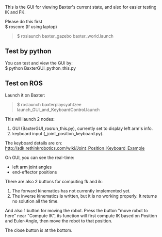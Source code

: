 
This is the GUI for viewing Baxter's current state, and also for easier testing IK and FK.

Please do this first  
$ roscore (If using laptop)  
> $ roslaunch baxter_gazebo baxter_world.launch  

## Test by python
You can test and view the GUI by:  
$ python BaxterGUI_python_this.py   

## Test on ROS
Launch it on Baxter:  
> $ roslaunch baxterplaysyahtzee launch_GUI_and_KeyboardControl.launch   

This will launch 2 nodes:  
1. GUI (BaxterGUI_rosrun_this.py), currently set to display left arm's info.
2. keyboard input (_joint_position_keyboard.py).

The keyboard details are on:
http://sdk.rethinkrobotics.com/wiki/Joint_Position_Keyboard_Example

On GUI, you can see the real-time:  
* left arm joint angles
* end-effector positions

There are also 2 buttons for computing fk and ik:
1. The forward kinematics has not currently implemented yet.
2. The inverse kinematics is written, but it is no working properly. It returns no solution all the time.

And also 1 button for moving the robot. Press the button "move robot to here" near "Compute IK", its function will first compute IK based on Position and Euler-Angle, then move the robot to that position.

The close button is at the bottom.

